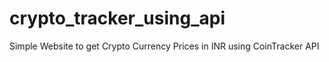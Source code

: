 # crypto_tracker_using_api
Simple Website to get Crypto Currency Prices in INR using CoinTracker API
